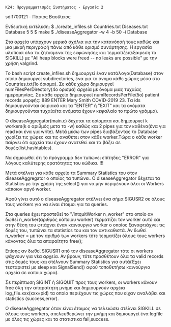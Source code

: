 	K24: Προγραμματισμός Συστήματος - Εργασία 2

sdi1700121 - Πάσιος Βασίλειος

Ενδεικτική εκτέλεση:
  $ ./create_infiles.sh Countries.txt Diseases.txt Database 5 5
  $ ​make
  $​ ./diseaseAggregator -w 4 -b 50 -i Database

  Στα αρχεία υπάρχουν μερικά σχόλια για την κατανόησή τους καθώς και μια μικρή περιγραφή πάνω από κάθε ορισμό συνάρτησης. 
  Η εργασία υλοποιεί όλα τα ζητούμενα της εκφώνησης και τερματίζει(εξαιρεση το SIGKILL) με "All heap blocks were freed -- no leaks are possible" με την χρήση valgrind.

  Το bash script create_infiles.sh δημιουργεί έναν κατάλογο(Database) στον οποίο δημιουργεί subdirectories, ένα για το όνομα κάθε χώρας μέσα στο Countries.txt(1ο όρισμα). Σε κάθε χώρα δημιουργεί numFilesPerDirectory(4ο ορισμα) αρχεία με όνομα μιας τυχαίας ημερομηνίας. Σε κάθε αρχείο δημιουργεί numRecordsPerFile(5ο) patient records μορφής: 889 ENTER Mary Smith COVID-2019 23.
  Tα ids δημιουργούνται σειριακά και τα "ENTER" ή "EXIT" και τα ονόματα δημιουργούνται τυχαία(τα ονόματα έχουν κεφαλαίο το πρώτο γράμμα).

  Ο diseaseAggregator(main.c) δέχεται τα ορίσματα και δημιουργεί k workers(k ο αριθμός μετα το -w) καθώς και 2 pipes για τον καθένα(ένα για read και ένα για write). Μετά μέσω των pipes διαβάζοντας το Database χωρίζει τις χώρες και τις αναθέτει στον κάθε worker.Tώρα ο κάθε worker παίρνει ότι αρχεία του έχουν ανατεθεί και τα βάζει σε δομές(list,hashtables).
    
  Να σημειωθεί ότι το πρόγραμμα δεν τυπώνει επίτηδες "ERROR" για λόγους καλύτερης ορατότητας του κώδικα. !!! 

  Μετά στέλνει για κάθε αρχείο τα Summary Statistics του στον diseaseAggregator ο οποίος τα τυπώνει.
  Ο diseaseAggregator δέχεται τα Statistics με την χρήση της select() για να μην περιμένουν όλοι οι Workers κάποιον αργό worker.

  Αφού γίνει αυτό ο diseaseAggregator στέλνει ένα σήμα SIGUSR2 σε όλους τους workers για να είναι έτοιμοι για τα queries.   

  Στα queries έχει προστεθεί το "/intquitWorker n_worker" στο οποίο αν δωθεί n_worker(αριθμός κάποιου worker) τερματίζει τον worker αυτό και στην θέση του φτιάχνει έναν καινουργιο worker ο οποίος ξαναφτιάχνει τις δομές του, τυπώνει τα statistics του και τον αντικαθιστά. Αν δωθεί n_worker = με τον αριθμό των workers τότε τερματίζει όλους τους workers κάνοντας όλα τα απαραίτητα free();

  Επίσης αν δωθεί SIGUSR1 από τον diseaseAggregator τότε οι workers ψάχνουν για νέα αρχεία. Αν βρουν, τότε προσθέτουν όλα τα valid records στις δομές τους και στέλνουν Summary Statistics για αυτά(Έχει τεσταριστεί με sleep και SignalSend() αφού τοποθετήσω καινούργια αρχεία σε καποια χώρα).

  Σε περίπτωση SIGINT ή SIGQUIT προς τους workers, οι workers κάνουν free όλη την απαραίτητη μνήμη και δημιουργούν αρχέια log_file.xxx(xxx=pid) τα οποία περιέχουν τις χώρες που είχαν αναλάβει και statistics (success,error).

  O diseaseAggregator όταν είναι έτοιμος να τελειώσει στέλνει SIGKILL σε όλους τους workers, απελευθερώνει την μνήμη και δημιουργεί ένα logfile με όλες τις χώρες και τα στατιστικα fail,success.

 



  